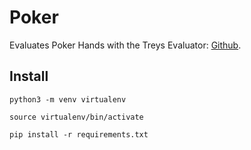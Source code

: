 # Poker
Evaluates Poker Hands with the Treys Evaluator: [Github](https://github.com/ihendley/treys).

## Install
```
python3 -m venv virtualenv

source virtualenv/bin/activate

pip install -r requirements.txt
```
